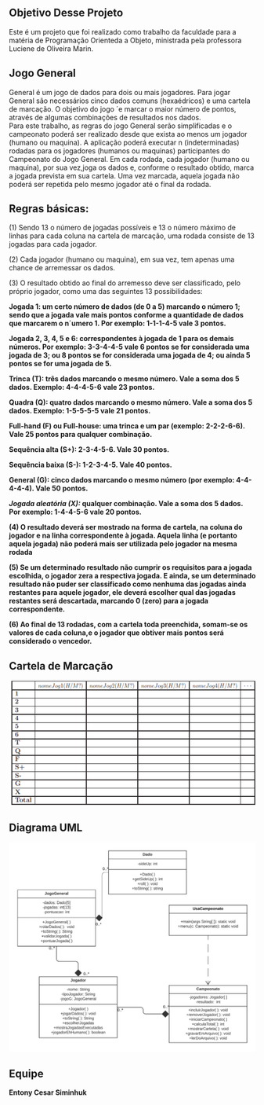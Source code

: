 ## Objetivo Desse Projeto

Este é um projeto que foi realizado como trabalho da faculdade para a matéria de Programação Orienteda a Objeto, ministrada pela professora Luciene de Oliveira Marin.

## Jogo General
General é um jogo de dados para dois ou mais jogadores. Para jogar General são necessários cinco dados comuns (hexaédricos) e uma cartela de marcação. O objetivo do jogo ´e marcar o maior número de pontos, através de algumas combinações de resultados nos dados.
<br>
Para este trabalho, as regras do jogo General serão simplificadas e o campeonato poderá ser realizado desde que exista ao menos um jogador (humano ou maquina). A aplicação poderá executar n (indeterminadas) rodadas para os jogadores (humanos ou maquinas) participantes do Campeonato do Jogo General. Em cada rodada, cada jogador (humano ou maquina), por sua vez,joga os dados e, conforme o resultado obtido, marca a jogada prevista em sua cartela. Uma vez marcada, aquela jogada não poderá ser repetida pelo mesmo jogador até o final da rodada.

## Regras básicas:

(1) Sendo 13 o número de jogadas possíveis e 13 o número máximo de linhas para cada coluna na cartela de marcação, uma rodada consiste de 13 jogadas para cada jogador.

(2) Cada jogador (humano ou maquina), em sua vez, tem apenas uma chance de arremessar os dados.

(3) O resultado obtido ao final do arremesso deve ser classificado, pelo próprio jogador, como uma das seguintes 13 possibilidades:

  <strong>Jogada 1:<strong> um certo número de dados (de 0 a 5) marcando o número 1; sendo que a jogada vale mais pontos conforme a quantidade de dados que marcarem o n´umero 1.
  Por exemplo: 1-1-1-4-5 vale 3 pontos.

  <strong>Jogada 2, 3, 4, 5 e 6:<strong> correspondentes à jogada de 1 para os demais números. Por exemplo: 3-3-4-4-5 vale 6 pontos se for considerada uma jogada de 3; ou 8 pontos se for considerada uma jogada de 4; ou ainda 5 pontos se for uma jogada de 5.

  <strong>Trinca (T):<strong> três dados marcando o mesmo número. Vale a soma dos 5 dados. Exemplo: 4-4-4-5-6 vale 23 pontos.

  <strong>Quadra (Q):<strong> quatro dados marcando o mesmo número. Vale a soma dos 5 dados. Exemplo: 1-5-5-5-5 vale 21 pontos.

  <strong>Full-hand (F) ou Full-house:<strong> uma trinca e um par (exemplo: 2-2-2-6-6). Vale 25 pontos para qualquer combinação.
  
  <strong>Sequência alta (S+):<strong> 2-3-4-5-6. Vale 30 pontos.

  <strong>Sequência baixa (S-):<strong> 1-2-3-4-5. Vale 40 pontos.

  <strong>General (G):<strong> cinco dados marcando o mesmo número (por exemplo: 4-4-4-4-4). Vale 50 pontos.

  *Jogada aleatória (X):* qualquer combinação. Vale a soma dos 5 dados. Por exemplo: 1-4-4-5-6 vale 20 pontos.

  (4)  O resultado deverá ser mostrado na forma de cartela, na coluna do jogador e na linha correspondente à jogada. Aquela linha (e portanto aquela jogada) não poderá mais ser utilizada pelo jogador na mesma rodada

  (5) Se um determinado resultado não cumprir os requisitos para a jogada escolhida, o jogador zera a respectiva jogada. E ainda, se um determinado resultado não puder ser classificado como nenhuma das jogadas ainda restantes para aquele jogador, ele deverá escolher qual das jogadas restantes será descartada, marcando 0 (zero) para a jogada correspondente.

  (6)  Ao final de 13 rodadas, com a cartela toda preenchida, somam-se os valores de cada coluna,e o jogador que obtiver mais pontos será considerado o vencedor.

## Cartela de Marcação
<img src="\image\tabela.png">

## Diagrama UML
<img src="\image\ClasseUML.png">


## Equipe
Entony Cesar Siminhuk